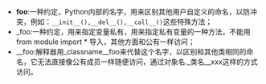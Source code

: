 - __foo__:一种约定，Python内部的名字，用来区别其他用户自定义的命名，以防冲突，例如：`__init__(),__del__(),__call__()`这些特殊方法；
- _foo:一种约定，用来指定变量私有，用来指定私有变量的一种方法，不能用from module import * 导入，其他方面和公有一样访问；
- __foo:解释器用_classname__foo来代替这个名字，以区别和其他类相同的命名，它无法直接像公有成员一样随便访问，通过对象名._类名__xxx这样的方式访问。